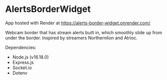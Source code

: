 # AlertsBorderWidget

App hosted with Render at https://alerts-border-widget.onrender.com/

Webcam border that has stream alerts built in, which smoothly slide up from under the border. Inspired by streamers Northernlion and Atrioc.

Dependencies:
- Node.js (v16.18.0)
- Express.js
- Socket.io
- Dotenv
